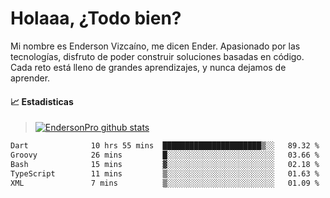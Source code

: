 
# Holaaa, ¿Todo bien?

Mi nombre es Enderson Vizcaíno, me dicen Ender. Apasionado por las tecnologías, disfruto de poder construir soluciones basadas en código. Cada reto está lleno de grandes aprendizajes, y nunca dejamos de aprender. 

#### :chart_with_upwards_trend: Estadisticas
> [![EndersonPro github stats](https://github-readme-stats.vercel.app/api?username=endersonpro&theme=vue-dark&show_icons=true)](https://github.com/anuraghazra/github-readme-stats) 


<!--START_SECTION:waka-->

```txt
Dart              10 hrs 55 mins  ██████████████████████▒░░   89.32 %
Groovy            26 mins         █░░░░░░░░░░░░░░░░░░░░░░░░   03.66 %
Bash              15 mins         ▓░░░░░░░░░░░░░░░░░░░░░░░░   02.18 %
TypeScript        11 mins         ▒░░░░░░░░░░░░░░░░░░░░░░░░   01.63 %
XML               7 mins          ▒░░░░░░░░░░░░░░░░░░░░░░░░   01.09 %
```

<!--END_SECTION:waka-->

[website]: https://endersonpro.github.io/portfolio/
[twitter]: https://twitter.com/endersonj_
[youtube]: https://youtube.com/ByEnderson
[instagram]: https://instagram.com/endersonvizc
[linkedin]: https://www.linkedin.com/in/enderson-vizcaino-2aa927175/
